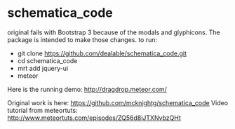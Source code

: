 # schematica_code

original fails with Bootstrap 3 because of the modals and glyphicons. The package is intended to make those changes.
to run:
* git clone https://github.com/dealable/schematica_code.git
* cd schematica_code
* mrt add jquery-ui
* meteor

Here is the running demo: http://dragdrop.meteor.com/

Original work is here: https://github.com/mcknightg/schematica_code
Video tutorial from meteortuts: http://www.meteortuts.com/episodes/ZQ56d8iJTXNvbzQHt
